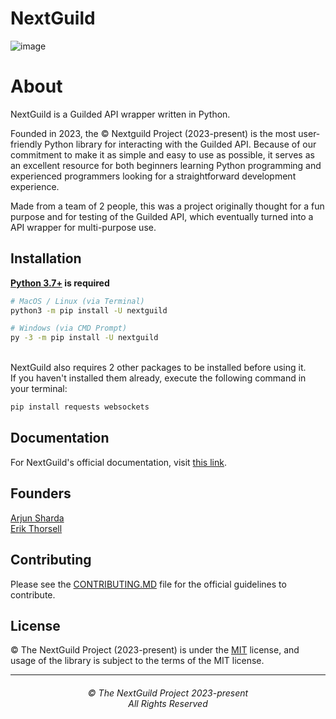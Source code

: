 # NextGuild
![image](https://user-images.githubusercontent.com/108808053/235311374-bdcdcdac-3c04-4b86-b336-1d2a02f5e914.png)




# About

NextGuild is a Guilded API wrapper written in Python.


Founded in 2023, the ©️ Nextguild Project (2023-present) is the most user-friendly Python library for interacting with the Guilded API. Because of our commitment to make it as simple and easy to use as possible, it serves as an excellent resource for both beginners learning Python programming and experienced programmers looking for a straightforward development experience. 

Made from a team of 2 people, this was a project originally thought for a fun purpose and for testing of the Guilded API, which eventually turned into a API wrapper for multi-purpose use.


Installation
------------
**[Python 3.7+](https://www.python.org/downloads/) is required**
```bash
# MacOS / Linux (via Terminal)
python3 -m pip install -U nextguild

# Windows (via CMD Prompt)
py -3 -m pip install -U nextguild
```

<br>NextGuild also requires 2 other packages to be installed before using it. <br>
If you haven't installed them already, execute the following command in your terminal:
```bash
pip install requests websockets
```

## Documentation

For NextGuild's official documentation, visit [this link](https://github.com/ArjunSharda/nextguild/tree/main/docs).

## Founders

[Arjun Sharda](https://github.com/ArjunSharda)<br>
[Erik Thorsell](https://github.com/erik-thorsell)

## Contributing

Please see the [CONTRIBUTING.MD](https://github.com/ArjunSharda/nextguild/blob/main/CONTRIBUTING.md) file for the official guidelines to contribute.

## License

©️ The NextGuild Project (2023-present) is under the [MIT](https://choosealicense.com/licenses/mit/) license, and usage of the library is subject to the terms of the MIT license.


<hr>
<h6 align="center">© The NextGuild Project 2023-present
<br>
All Rights Reserved</h6>


